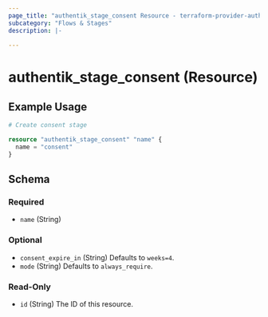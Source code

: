```yaml
---
page_title: "authentik_stage_consent Resource - terraform-provider-authentik"
subcategory: "Flows & Stages"
description: |-
  
---
```


# authentik_stage_consent (Resource)




## Example Usage

```terraform
# Create consent stage

resource "authentik_stage_consent" "name" {
  name = "consent"
}
```

<!-- schema generated by tfplugindocs -->
## Schema

### Required

- `name` (String)

### Optional

- `consent_expire_in` (String) Defaults to `weeks=4`.
- `mode` (String) Defaults to `always_require`.

### Read-Only

- `id` (String) The ID of this resource.
